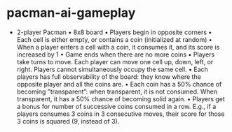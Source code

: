 # pacman-ai-gameplay

- 2-player Pacman
• 8x8 board
• Players begin in opposite corners
• Each cell is either empty, or contains a coin (initialized at random)
• When a player enters a cell with a coin, it consumes it, and its score is increased by 1
• Game ends when there are no more coins
• Players take turns to move. Each player can move one cell up, down, left,
or right. Players cannot simultaneously occupy the same cell.
• Each players has full observability of the board: they know where the opposite player and all the coins are.
• Each coin has a 50% chance of becoming ”transparent”: when transparent, it is not consumed. When transparent, it has a 50% chance of becoming solid again.
• Players get a bonus for number of successive coins consumed in a row. E.g., if a players consumes 3 coins in 3 consecutive moves, their score for those 3 coins is squared (9, instead of 3).
